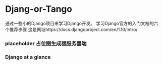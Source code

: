# Djang-or-Tango
通过一些小的Django项目来学习Django开发。
学习Django官方的入门文档的六个推荐步骤
这是网址https://docs.djangoproject.com/en/1.10/intro/

### placeholder 占位图生成器服务器端

### Django at a glance